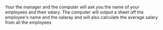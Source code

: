 Your the manager and the computer will ask you the name of your employees and their salary.
The computer will output a sheet off the employee's name and the salaray and will also calculate the average salary from all the employees
